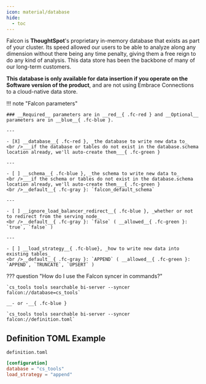 ```yaml
---
icon: material/database
hide:
  - toc
---
```


Falcon is __ThoughtSpot__'s proprietary in-memory database that exists as part of your cluster. Its speed allowed our users to be able to analyze along any dimension without there being any time penalty, giving them a free reign to do any kind of analysis. This data store has been the backbone of many of our long-term customers.

<span class='fc-coral'>__This database is only available for data insertion if you operate on the Software version of the product__</span>, and are not using Embrace Connections to a cloud-native data store.

!!! note "Falcon parameters"

    ### __Required__ parameters are in __red__{ .fc-red } and __Optional__ parameters are in __blue__{ .fc-blue }.
    
    ---

    - [X] __database__{ .fc-red }, _the database to write new data to_
    <br />___if the database or tables do not exist in the database.schema location already, we'll auto-create them___{ .fc-green }
    
    ---
    
    - [ ] __schema__{ .fc-blue }, _the schema to write new data to_
    <br />___if the schema or tables do not exist in the database.schema location already, we'll auto-create them___{ .fc-green }
    <br />__default__{ .fc-gray }: `falcon_default_schema`

    ---

    - [ ] __ignore_load_balancer_redirect__{ .fc-blue }, _whether or not to redirect from the serving node_
    <br />__default__{ .fc-gray }: `false` ( __allowed__{ .fc-green }: `true`, `false` )

    ---

    - [ ] __load_strategy__{ .fc-blue}, _how to write new data into existing tables_
    <br />__default__{ .fc-gray }: `APPEND` ( __allowed__{ .fc-green }: `APPEND`, `TRUNCATE`, `UPSERT` )


??? question "How do I use the Falcon syncer in commands?"

    `cs_tools tools searchable bi-server --syncer falcon://database=cs_tools`

    __- or -__{ .fc-blue }

    `cs_tools tools searchable bi-server --syncer falcon://definition.toml`


## Definition TOML Example

`definition.toml`
```toml
[configuration]
database = "cs_tools"
load_strategy = "append"
```
